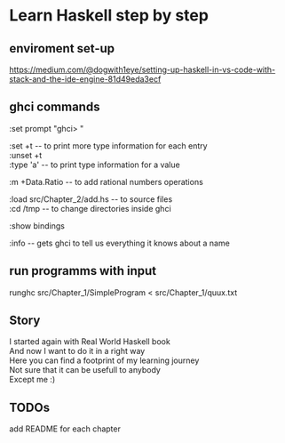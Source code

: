 # Learn Haskell step by step

## enviroment set-up
https://medium.com/@dogwith1eye/setting-up-haskell-in-vs-code-with-stack-and-the-ide-engine-81d49eda3ecf

## ghci commands
:set prompt "ghci> "

:set +t   -- to print more type information for each entry    
:unset +t    
:type 'a' -- to print type information for a value   

:m +Data.Ratio -- to add rational numbers operations

:load src/Chapter_2/add.hs -- to source files  
:cd /tmp -- to change directories inside ghci   

:show bindings

:info -- gets ghci to tell us everything it knows about a name

## run programms with input
runghc src/Chapter_1/SimpleProgram < src/Chapter_1/quux.txt

## Story

I started again with Real World Haskell book  
And now I want to do it in a right way  
Here you can find a footprint of my learning journey  
Not sure that it can be usefull to anybody  
Except me :)  

## TODOs
add README for each chapter